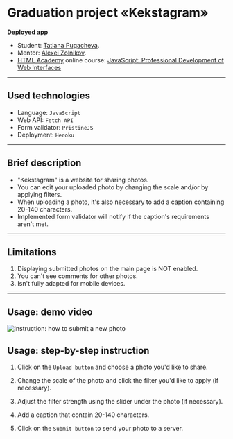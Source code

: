# Graduation project «Kekstagram»

**[Deployed app](https://kekstagram.herokuapp.com/)**

* Student: [Tatiana Pugacheva](https://up.htmlacademy.ru/javascript/27/user/1892769).
* Mentor: [Alexei Zolnikov](https://htmlacademy.ru/profile/id870391).
* [HTML Academy](https://htmlacademy.ru/) online course: [JavaScript: Professional Development of Web Interfaces](https://htmlacademy.ru/intensive/javascript)

---

## Used technologies

* Language: `JavaScript`
* Web API: `Fetch API`
* Form validator: `PristineJS`
* Deployment: `Heroku`

---
## Brief description

* "Kekstagram" is a website for sharing photos.
* You can edit your uploaded photo by changing the scale and/or by applying filters.
* When uploading a photo, it's also necessary to add a caption containing 20-140 characters.
* Implemented form validator will notify if the caption's requirements aren't met.

---
## Limitations
1. Displaying submitted photos on the main page is NOT enabled.
2. You can't see comments for other photos.
3. Isn't fully adapted for mobile devices.

---

## Usage: demo video

![Instruction: how to submit a new photo](gif/usage-demo.gif)

## Usage: step-by-step instruction

1. Click on the `Upload button` and choose a photo you'd like to share.

2. Change the scale of the photo and click the filter you'd like to apply (if necessary).

3. Adjust the filter strength using the slider under the photo (if necessary).

4. Add a caption that contain 20-140 characters.

5. Click on the `Submit button` to send your photo to a server.
